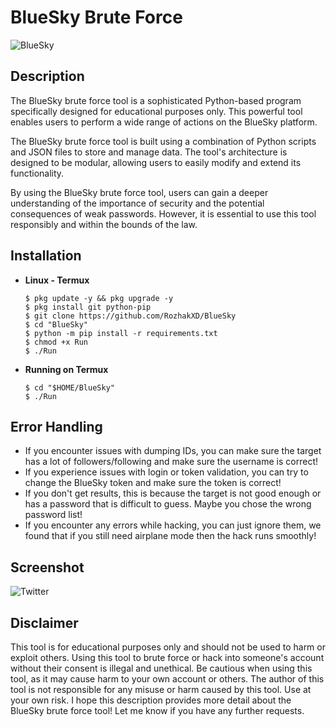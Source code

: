 # BlueSky Brute Force

![BlueSky](https://github.com/RozhakXD/BlueSky/assets/65714340/5a0b708e-ccaf-4049-9d14-739042fe6ac9)

## Description
The BlueSky brute force tool is a sophisticated Python-based program specifically designed for educational purposes only. This powerful tool enables users to perform a wide range of actions on the BlueSky platform.

The BlueSky brute force tool is built using a combination of Python scripts and JSON files to store and manage data. The tool's architecture is designed to be modular, allowing users to easily modify and extend its functionality. 

By using the BlueSky brute force tool, users can gain a deeper understanding of the importance of security and the potential consequences of weak passwords. However, it is essential to use this tool responsibly and within the bounds of the law.

## Installation
- **Linux - Termux**

  ```
  $ pkg update -y && pkg upgrade -y
  $ pkg install git python-pip
  $ git clone https://github.com/RozhakXD/BlueSky
  $ cd "BlueSky"
  $ python -m pip install -r requirements.txt
  $ chmod +x Run
  $ ./Run
  ```

- **Running on Termux**
  ```
  $ cd "$HOME/BlueSky"
  $ ./Run
  ```

## Error Handling
- If you encounter issues with dumping IDs, you can make sure the target has a lot of followers/following and make sure the username is correct!
- If you experience issues with login or token validation, you can try to change the BlueSky token and make sure the token is correct!
- If you don't get results, this is because the target is not good enough or has a password that is difficult to guess. Maybe you chose the wrong password list!
- If you encounter any errors while hacking, you can just ignore them, we found that if you still need airplane mode then the hack runs smoothly!

## Screenshot
![Twitter](https://github.com/RozhakXD/BlueSky/assets/65714340/bee022e3-8696-49f8-9c08-903321d7af98)

## Disclaimer
This tool is for educational purposes only and should not be used to harm or exploit others. Using this tool to brute force or hack into someone's account without their consent is illegal and unethical. Be cautious when using this tool, as it may cause harm to your own account or others. The author of this tool is not responsible for any misuse or harm caused by this tool. Use at your own risk. I hope this description provides more detail about the BlueSky brute force tool! Let me know if you have any further requests.
